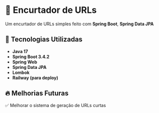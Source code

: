# 🚀 Encurtador de URLs  

Um encurtador de URLs simples feito com **Spring Boot**, **Spring Data JPA**

## 📌 Tecnologias Utilizadas  
- **Java 17**  
- **Spring Boot 3.4.2**  
- **Spring Web**  
- **Spring Data JPA**    
- **Lombok**  
- **Railway (para deploy)**  



## 🔥 Melhorias Futuras  
✅ Melhorar o sistema de geração de URLs curtas  
